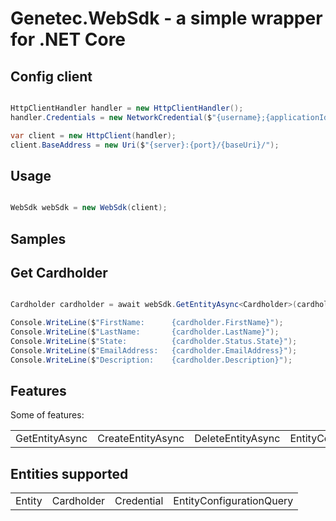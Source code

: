 # Genetec.WebSdk - a simple wrapper for .NET Core

## Config client

```c#

HttpClientHandler handler = new HttpClientHandler();
handler.Credentials = new NetworkCredential($"{username};{applicationId}", password);

var client = new HttpClient(handler);
client.BaseAddress = new Uri($"{server}:{port}/{baseUri}/");

```

## Usage

```c#

WebSdk webSdk = new WebSdk(client);

```
## Samples

## Get Cardholder

```c#

Cardholder cardholder = await webSdk.GetEntityAsync<Cardholder>(cardholderGuid);

Console.WriteLine($"FirstName:      {cardholder.FirstName}");
Console.WriteLine($"LastName:       {cardholder.LastName}");
Console.WriteLine($"State:          {cardholder.Status.State}");
Console.WriteLine($"EmailAddress:   {cardholder.EmailAddress}");
Console.WriteLine($"Description:    {cardholder.Description}");

```

## Features
Some of features:

|    |    |    |    |
| ------ | ------ | ------ | ------ |
| GetEntityAsync | CreateEntityAsync | DeleteEntityAsync | EntityConfigurationQuery |

## Entities supported

|    |    |    |    |
| ------ | ------ | ------ | ------ |
| Entity | Cardholder | Credential | EntityConfigurationQuery |
